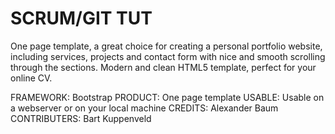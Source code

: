 # SCRUM/GIT TUT
One page template, a great choice for creating a personal portfolio website, including services, projects and contact form with nice and smooth scrolling through the sections. Modern and clean HTML5 template, perfect for your online CV.

FRAMEWORK: Bootstrap
PRODUCT: One page template
USABLE: Usable on a webserver or on your local machine
CREDITS: Alexander Baum
CONTRIBUTERS: Bart Kuppenveld
